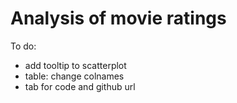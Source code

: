 # Analysis of movie ratings
 To do:

- add tooltip to scatterplot
- table: change colnames
- tab for code and github url
 
